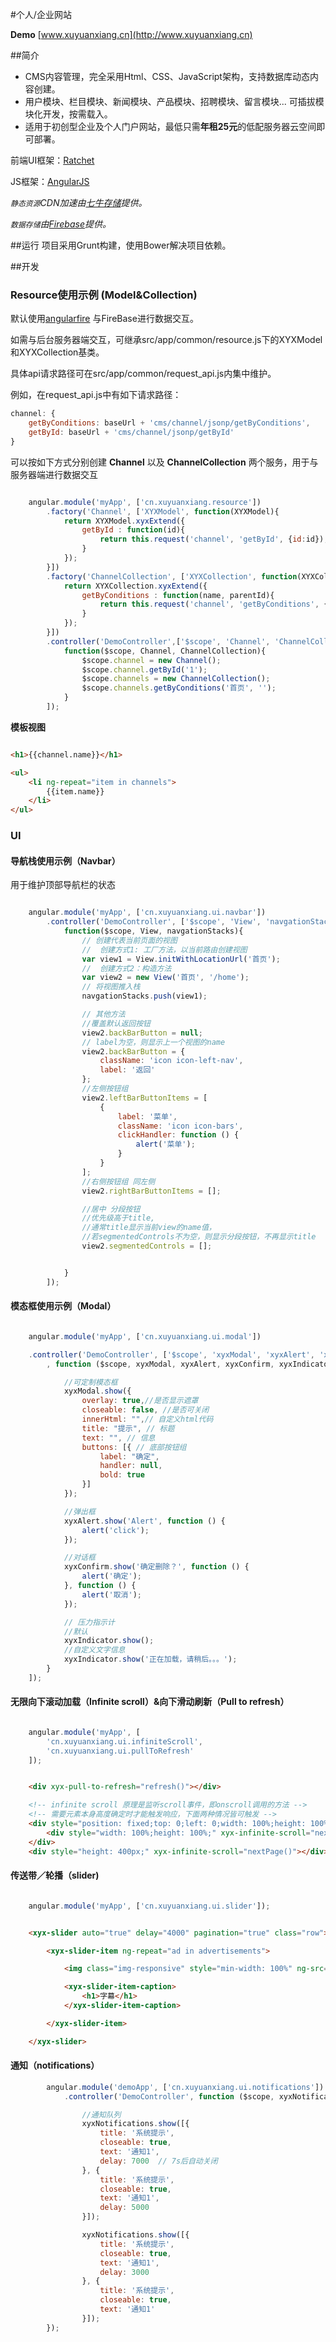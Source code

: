 #个人/企业网站

**Demo** [www.xuyuanxiang.cn](http://www.xuyuanxiang.cn)

##简介
+ CMS内容管理，完全采用Html、CSS、JavaScript架构，支持数据库动态内容创建。
+ 用户模块、栏目模块、新闻模块、产品模块、招聘模块、留言模块... 可插拔模块化开发，按需载入。
+ 适用于初创型企业及个人门户网站，最低只需**年租25元**的低配服务器云空间即可部署。

前端UI框架：[Ratchet](http://goratchet.com/)

JS框架：[AngularJS](http://angularjs.org/)

*`静态资源`CDN加速由[七牛存储](http://www.qiniu.com/)提供。*

*`数据存储`由[Firebase](https://www.firebase.com)提供。*

##运行
项目采用Grunt构建，使用Bower解决项目依赖。


##开发

### Resource使用示例 (Model&Collection)

默认使用[angularfire](https://github.com/firebase/angularfire) 与FireBase进行数据交互。

如需与后台服务器端交互，可继承src/app/common/resource.js下的XYXModel和XYXCollection基类。

具体api请求路径可在src/app/common/request_api.js内集中维护。

例如，在request_api.js中有如下请求路径：

```javascript
channel: {
    getByConditions: baseUrl + 'cms/channel/jsonp/getByConditions',
    getById: baseUrl + 'cms/channel/jsonp/getById'
}
```

可以按如下方式分别创建 **Channel** 以及 **ChannelCollection** 两个服务，用于与服务器端进行数据交互

```javascript

    angular.module('myApp', ['cn.xuyuanxiang.resource'])
        .factory('Channel', ['XYXModel', function(XYXModel){
            return XYXModel.xyxExtend({
                getById : function(id){
                    return this.request('channel', 'getById', {id:id});
                }
            });
        }])
        .factory('ChannelCollection', ['XYXCollection', function(XYXCollection){
            return XYXCollection.xyxExtend({
                getByConditions : function(name, parentId){
                    return this.request('channel', 'getByConditions', {name : '', parentId : ''....});
                }
            });
        }])
        .controller('DemoController',['$scope', 'Channel', 'ChannelCollection',
            function($scope, Channel, ChannelCollection){
                $scope.channel = new Channel();
                $scope.channel.getById('1');
                $scope.channels = new ChannelCollection();
                $scope.channels.getByConditions('首页', '');
            }
        ]);

```

**模板视图**

```html

<h1>{{channel.name}}</h1>

<ul>
    <li ng-repeat="item in channels">
        {{item.name}}
    </li>
</ul>

```

### UI

#### 导航栈使用示例（Navbar）

用于维护顶部导航栏的状态

```javascript

    angular.module('myApp', ['cn.xuyuanxiang.ui.navbar'])
        .controller('DemoController', ['$scope', 'View', 'navgationStacks',
            function($scope, View, navgationStacks){
                // 创建代表当前页面的视图
                //  创建方式1: 工厂方法，以当前路由创建视图
                var view1 = View.initWithLocationUrl('首页');
                //  创建方式2：构造方法
                var view2 = new View('首页', '/home');
                // 将视图推入栈
                navgationStacks.push(view1);

                // 其他方法
                //覆盖默认返回按钮
                view2.backBarButton = null;
                // label为空，则显示上一个视图的name
                view2.backBarButton = {
                    className: 'icon icon-left-nav',
                    label: '返回'
                };
                //左侧按钮组
                view2.leftBarButtonItems = [
                    {
                        label: '菜单',
                        className: 'icon icon-bars',
                        clickHandler: function () {
                            alert('菜单');
                        }
                    }
                ];
                //右侧按钮组 同左侧
                view2.rightBarButtonItems = [];

                //居中 分段按钮
                //优先级高于title,
                //通常title显示当前view的name值，
                //若segmentedControls不为空，则显示分段按钮，不再显示title
                view2.segmentedControls = [];


            }
        ]);

```

#### 模态框使用示例（Modal）

```javascript

    angular.module('myApp', ['cn.xuyuanxiang.ui.modal'])

    .controller('DemoController', ['$scope', 'xyxModal', 'xyxAlert', 'xyxConfirm', 'xyxIndicator'
        , function ($scope, xyxModal, xyxAlert, xyxConfirm, xyxIndicator) {

            //可定制模态框
            xyxModal.show({
                overlay: true,//是否显示遮罩
                closeable: false, //是否可关闭
                innerHtml: "",// 自定义html代码
                title: "提示", // 标题
                text: "", // 信息
                buttons: [{ // 底部按钮组
                    label: "确定",
                    handler: null,
                    bold: true
                }]
            });

            //弹出框
            xyxAlert.show('Alert', function () {
                alert('click');
            });

            //对话框
            xyxConfirm.show('确定删除？', function () {
                alert('确定');
            }, function () {
                alert('取消');
            });

            // 压力指示计
            //默认
            xyxIndicator.show();
            //自定义文字信息
            xyxIndicator.show('正在加载，请稍后。。。');
        }
    ]);

```

#### 无限向下滚动加载（Infinite scroll）&向下滑动刷新（Pull to refresh）


```javascript

    angular.module('myApp', [
        'cn.xuyuanxiang.ui.infiniteScroll',
        'cn.xuyuanxiang.ui.pullToRefresh'
    ]);

```

```html

    <div xyx-pull-to-refresh="refresh()"></div>

    <!-- infinite scroll 原理是监听scroll事件，即onscroll调用的方法 -->
    <!-- 需要元素本身高度确定时才能触发响应，下面两种情况皆可触发 -->
    <div style="position: fixed;top: 0;left: 0;width: 100%;height: 100%;overflow: hidden;">
        <div style="width: 100%;height: 100%;" xyx-infinite-scroll="nextPage()"></div>
    </div>
    <div style="height: 400px;" xyx-infinite-scroll="nextPage()"></div>

```

#### 传送带／轮播（slider)

```javascript

    angular.module('myApp', ['cn.xuyuanxiang.ui.slider']);

```

```html

    <xyx-slider auto="true" delay="4000" pagination="true" class="row">

        <xyx-slider-item ng-repeat="ad in advertisements">

            <img class="img-responsive" style="min-width: 100%" ng-src="{{ad}}"/>

            <xyx-slider-item-caption>
                <h1>字幕</h1>
            </xyx-slider-item-caption>

        </xyx-slider-item>

    </xyx-slider>

```

#### 通知（notifications）

```javascript
        angular.module('demoApp', ['cn.xuyuanxiang.ui.notifications'])
            .controller('DemoController', function ($scope, xyxNotifications) {

                //通知队列
                xyxNotifications.show([{
                    title: '系统提示',
                    closeable: true,
                    text: '通知1', 
                    delay: 7000  // 7s后自动关闭
                }, {
                    title: '系统提示',
                    closeable: true,
                    text: '通知1',
                    delay: 5000
                }]);

                xyxNotifications.show([{
                    title: '系统提示',
                    closeable: true,
                    text: '通知1',
                    delay: 3000
                }, {
                    title: '系统提示',
                    closeable: true,
                    text: '通知1'
                }]);
        });

````
